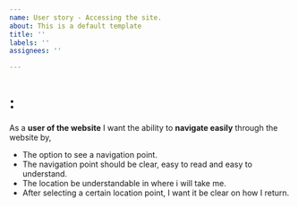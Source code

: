 ```yaml
---
name: User story - Accessing the site.
about: This is a default template
title: ''
labels: ''
assignees: ''

---
```


# :

As a **user of the website** I want the ability to **navigate easily** through the website by,

* The option to see a navigation point.
* The navigation point should be clear, easy to read and easy to understand.
* The location be understandable in where i will take me.
* After selecting a certain location point, I want it be clear on how I return.
